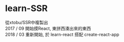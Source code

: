 # learn-SSR
從xtobu/SSR中複製出  
2017 / 09 開始摸React, 東拼西湊出來的東西  
2018 / 03 重新開始, 於 learn-react 搭配 create-react-app 